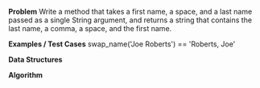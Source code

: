 **Problem**
Write a method that takes a first name, a space, and a last name passed as a single String argument, and returns a string that contains the last name, a comma, a space, and the first name.


**Examples / Test Cases**
swap_name('Joe Roberts') == 'Roberts, Joe'

**Data Structures**


**Algorithm**
